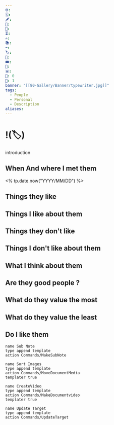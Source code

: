 ```yaml
---
🌐: 
🗓️:
🖋️:
🛫:
🏁:
⏳:
✍️: 
📚: 
⬅️: 
🏷️: 
🎫: 
🎟️: 
🔖: 
📊: 
🏹: 0
🎯: 1
banner: "[[80-Gallery/Banner/typewriter.jpg]]"
tags:
  - People
  - Personal
  - Description
aliases:
---
```

# !(🏷️)
introduction

## When And where I met them
<% tp.date.now("YYYY/MM/DD") %>

## Things they like

## Things I like about them

## Things they don't like

## Things I don't like about them

## What I think about them

## Are they good people ?

## What do they value the most

## What do they value the least

## Do I like them

```button
name Sub Note
type append template
action Commands/MakeSubNote
```
```button
name Sort Images
type append template
action Commands/MoveDocumentMedia
templater true
```
```button
name CreateVideo
type append template
action Commands/MakeDocumentvideo
templater true
```
```button
name Update Target
type append template
action Commands/UpdateTarget
```